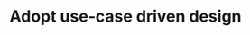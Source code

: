 ---
layout: tactic
title:  "Adopt use-case driven design"
tags:   design 
t-sort: "Awesome Tactic"
t-type: "Architectural Tactic"
categories: resource-adaptation
t-description: "From the interviews, we learned that often not all used ICT services create direct business value. Use-case driven design is an approach to detect redundant software and data storage. This entails that services that are not used should be turned off or eliminated.
By eliminating redundant software and data storage, costs and energy can be saved."
t-participant: "Cloud consumers"
t-artifact: "Cloud workloads"
t-context: "Public cloud"
t-feature: 
t-intent: "Eliminating overhead from unused services"
t-targetQA: "Cost-efficiency"
t-relatedQA: "Energy-efficiency"
t-measuredimpact: 
t-source: "Master Thesis “Architectural Tactics to Optimize Software for Energy Efficiency in the Public Cloud” by Sophie Vos"
t-source-doi: "NA"
---